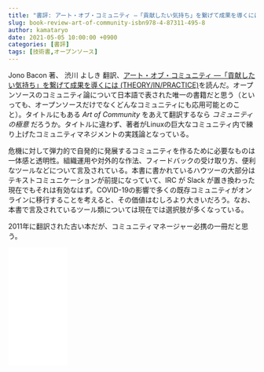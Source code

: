```yaml
---
title: "書評: アート・オブ・コミュニティ ―「貢献したい気持ち」を繋げて成果を導くには (THEORY/IN/PRACTICE)"
slug: book-review-art-of-community-isbn978-4-87311-495-8
author: kamataryo
date: 2021-05-05 10:00:00 +0900
categories: [書評]
tags: [技術書,オープンソース]
---
```

Jono Bacon 著、 渋川 よしき 翻訳、[アート・オブ・コミュニティ ―「貢献したい気持ち」を繋げて成果を導くには (THEORY/IN/PRACTICE)](https://www.amazon.co.jp/%E3%82%A2%E3%83%BC%E3%83%88%E3%83%BB%E3%82%AA%E3%83%96%E3%83%BB%E3%82%B3%E3%83%9F%E3%83%A5%E3%83%8B%E3%83%86%E3%82%A3-%E2%80%95%E3%80%8C%E8%B2%A2%E7%8C%AE%E3%81%97%E3%81%9F%E3%81%84%E6%B0%97%E6%8C%81%E3%81%A1%E3%80%8D%E3%82%92%E7%B9%8B%E3%81%92%E3%81%A6%E6%88%90%E6%9E%9C%E3%82%92%E5%B0%8E%E3%81%8F%E3%81%AB%E3%81%AF-THEORY-PRACTICE-Bacon/dp/4873114950)を読んだ。オープンソースのコミュニティ論について日本語で表された唯一の書籍だと思う（といっても、オープンソースだけでなくどんなコミュニティにも応用可能とのこと）。タイトルにもある _Art of Community_ をあえて翻訳するなら _コミュニティの極意_ だろうか。タイトルに違わず、著者がLinuxの巨大なコミュニティ内で練り上げたコミュニティマネジメントの実践論となっている。

危機に対して弾力的で自発的に発展するコミュニティを作るために必要なものは一体感と透明性。組織運用や対外的な作法、フィードバックの受け取り方、便利なツールなどについて言及されている。本書に書かれているハウツーの大部分はテキストコミュニケーションが前提になっていて、IRC が Slack が置き換わった現在でもそれは有効なはず。COVID-19の影響で多くの既存コミュニティがオンラインに移行することを考えると、その価値はむしろより大きいだろう。なお、本書で言及されているツール類については現在では選択肢が多くなっている。

2011年に翻訳された古い本だが、コミュニティマネージャー必携の一冊だと思う。

<iframe style="width:120px;height:240px;" marginwidth="0" marginheight="0" scrolling="no" frameborder="0" src="//rcm-fe.amazon-adsystem.com/e/cm?lt1=_blank&bc1=000000&IS2=1&bg1=FFFFFF&fc1=000000&lc1=0000FF&t=kamataryo09-22&language=ja_JP&o=9&p=8&l=as4&m=amazon&f=ifr&ref=as_ss_li_til&asins=4873114950&linkId=63e2611177358ac4cb59b32c7490faae"></iframe>
